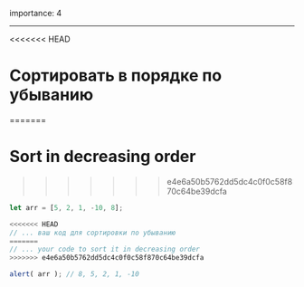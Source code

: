 importance: 4

---

<<<<<<< HEAD
# Сортировать в порядке по убыванию
=======
# Sort in decreasing order
>>>>>>> e4e6a50b5762dd5dc4c0f0c58f870c64be39dcfa

```js
let arr = [5, 2, 1, -10, 8];

<<<<<<< HEAD
// ... ваш код для сортировки по убыванию
=======
// ... your code to sort it in decreasing order
>>>>>>> e4e6a50b5762dd5dc4c0f0c58f870c64be39dcfa

alert( arr ); // 8, 5, 2, 1, -10
```

